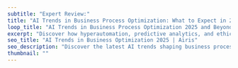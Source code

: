 ```yaml
---
subtitle: "Expert Review:"
title: "AI Trends in Business Process Optimization: What to Expect in 2025 and Beyond"
loop_title: "AI Trends in Business Process Optimization 2025 and Beyond"
excerpt: "Discover how hyperautomation, predictive analytics, and ethical AI are set to reshape business operations. Learn what these trends mean for your company’s future."
seo_title: "AI Trends in Business Optimization 2025 | Airis"
seo_description: "Discover the latest AI trends shaping business process optimization in 2025 and beyond. Learn how automation, predictive analytics, and AI-driven decision-making are transforming industries."
thumbnail: ""
---
```


